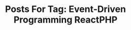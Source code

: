 ---
layout: tag
title: "Posts For Tag: Event-Driven Programming  ReactPHP"
tag: Event-Driven Programming  ReactPHP
robots: noindex
sitemap: false
---